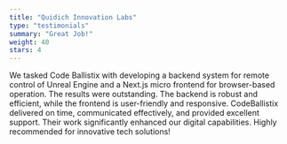 ```yaml
---
title: "Quidich Innovation Labs"
type: "testimonials"
summary: "Great Job!"
weight: 40
stars: 4
---
```


We tasked Code Ballistix with developing a backend system for remote control of Unreal Engine and a Next.js micro frontend for browser-based operation. The results were outstanding. The backend is robust and efficient, while the frontend is user-friendly and responsive. CodeBallistix delivered on time, communicated effectively, and provided excellent support. Their work significantly enhanced our digital capabilities. Highly recommended for innovative tech solutions!
